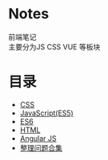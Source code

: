 # Notes

前端笔记  
主要分为JS CSS VUE 等板块

# 目录

* [CSS](CSS/README.md)
* [JavaScript\(ES5\)](/JS/READAE.md)
* [ES6](/ES6/README.md)
* [HTML](/HTML/README.md)
* [Angular JS](/Angular.js/README.md)
* [整理问题合集](/problem/README.md)



